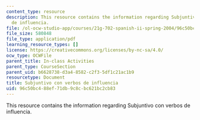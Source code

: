 ```yaml
---
content_type: resource
description: This resource contains the information regarding Subjuntivo con verbos
  de influencia.
file: /ol-ocw-studio-app/courses/21g-702-spanish-ii-spring-2004/96c50bc488ef71db9c8cbc621bc2cb83_MIT21G_702S04_29sub.pdf
file_size: 580848
file_type: application/pdf
learning_resource_types: []
license: https://creativecommons.org/licenses/by-nc-sa/4.0/
ocw_type: OCWFile
parent_title: In-class Activities
parent_type: CourseSection
parent_uid: b6628738-d3a4-8582-c2f3-5df1c21ac1b9
resourcetype: Document
title: Subjuntivo con verbos de influencia
uid: 96c50bc4-88ef-71db-9c8c-bc621bc2cb83
---
```

This resource contains the information regarding Subjuntivo con verbos de influencia.